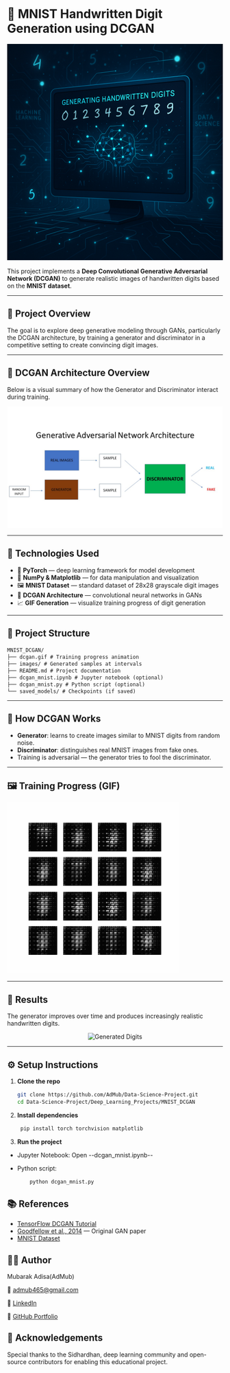 # 🧠 MNIST Handwritten Digit Generation using DCGAN

<div align="center">
  <img src="https://raw.githubusercontent.com/AdMub/Data-Science-Project/main/Deep_Learning_Projects/MNIST_DCGAN/images/image_title.png" alt="Image Title" width="600"/>
</div>



This project implements a **Deep Convolutional Generative Adversarial Network (DCGAN)** to generate realistic images of handwritten digits based on the **MNIST dataset**.



---

## 🚀 Project Overview

The goal is to explore deep generative modeling through GANs, particularly the DCGAN architecture, by training a generator and discriminator in a competitive setting to create convincing digit images.

---

## 🧱 DCGAN Architecture Overview

Below is a visual summary of how the Generator and Discriminator interact during training.

<img src="https://raw.githubusercontent.com/AdMub/Data-Science-Project/main/Deep_Learning_Projects/MNIST_DCGAN/images/Generative Adversarial Network Architecture.jpg" alt="DCGAN Architecture" width="600"/>

---

## 🧰 Technologies Used

- 🧠 **PyTorch** — deep learning framework for model development
- 🧮 **NumPy & Matplotlib** — for data manipulation and visualization
- 🖼️ **MNIST Dataset** — standard dataset of 28x28 grayscale digit images
- 🎨 **DCGAN Architecture** — convolutional neural networks in GANs
- 📈 **GIF Generation** — visualize training progress of digit generation

---

## 📁 Project Structure

```plain
MNIST_DCGAN/
├── dcgan.gif # Training progress animation
├── images/ # Generated samples at intervals
├── README.md # Project documentation
├── dcgan_mnist.ipynb # Jupyter notebook (optional)
├── dcgan_mnist.py # Python script (optional)
└── saved_models/ # Checkpoints (if saved)
```


---

## 🧠 How DCGAN Works

- **Generator**: learns to create images similar to MNIST digits from random noise.
- **Discriminator**: distinguishes real MNIST images from fake ones.
- Training is adversarial — the generator tries to fool the discriminator.

---

## 🖼️ Training Progress (GIF)

![DCGAN Output](https://raw.githubusercontent.com/AdMub/Data-Science-Project/main/Deep_Learning_Projects/MNIST_DCGAN/images/dcgan.gif)

---

## 🧪 Results

The generator improves over time and produces increasingly realistic handwritten digits.

<div align="center">
  <img src="https://github.com/user-attachments/assets/6a98e66a-a082-4f60-9a2c-95eca179b71a" alt="Generated Digits" width="400"/>
</div>

---

## ⚙️ Setup Instructions

1. **Clone the repo**  
   ```bash
   git clone https://github.com/AdMub/Data-Science-Project.git
   cd Data-Science-Project/Deep_Learning_Projects/MNIST_DCGAN
   ```


2. **Install dependencies**  
   ```bash
    pip install torch torchvision matplotlib
    ```

3. **Run the project**

- Jupyter Notebook: Open --dcgan_mnist.ipynb--
- Python script:

    ```bash
        python dcgan_mnist.py
     ```

## **📚 References**
- [TensorFlow DCGAN Tutorial](https://www.tensorflow.org/tutorials/generative/dcgan)
- [Goodfellow et al., 2014](https://arxiv.org/abs/1406.2661) — Original GAN paper
- [MNIST Dataset](https://www.kaggle.com/datasets/hojjatk/mnist-dataset)

## **🙋‍♂️ Author**
Mubarak Adisa(AdMub)

📧 admub465@gmail.com

🔗 [LinkedIn](https://www.linkedin.com/in/mubarak-adisa-334a441b6/)

📂 [GitHub Portfolio](https://github.com/AdMub)

## **🌟 Acknowledgements**
Special thanks to the Sidhardhan, deep learning community and open-source contributors for enabling this educational project.

